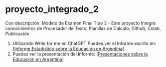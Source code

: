 # proyecto_integrado_2
Con descripción: Modelo de Examen Final Tipo 2 - Este proyecto Integra conocimientos de Procesador de Texto, Planillas de Calculo, Github, Colab, Publicación.
1. Utilizando Write for me en ChatGPT Puedes ver el Informe escrito en: [[Informe Estadístico sobre la Educación en Argentina](https://chatgpt.com/share/67367a35-3298-800a-bc5f-9a6d50898800)]
2. Puedes ver la presentación del Informe: [[Presentaciones sobre la Educación en Argentina](https://gamma.app/docs/Analisis-del-Desempeno-Academico-en-Argentina-bwm1sdidr884wgw)]
